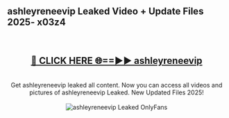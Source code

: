<h2>ashleyreneevip Leaked Video + Update Files 2025- x03z4</h2>
<br>
<div align="center">
<h2><a href="https://libra.edu.pl?ashleyreneevip" rel="nofollow">🔴 CLICK HERE 🌐==►► ashleyreneevip</a></h2>
<br>
Get ashleyreneevip leaked all content. Now you can access all videos and pictures of ashleyreneevip Leaked. New Updated Files 2025!
<br>
<br>
<a href="https://libra.edu.pl?ashleyreneevip" rel="nofollow" data-target="animated-image.originalLink"><img src="https://i.ibb.co.com/WyWwxjT/player-gif2.gif" alt="ashleyreneevip Leaked OnlyFans" style="max-width: 100%; display: inline-block;" data-target="animated-image.originalImage"></a>
</div>
<br>